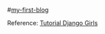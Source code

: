 #<a href="http://ricardolv.pythonanywhere.com/" target="_blank">my-first-blog</a>


Reference: [Tutorial Django Girls](http://tutorial.djangogirls.org/)
